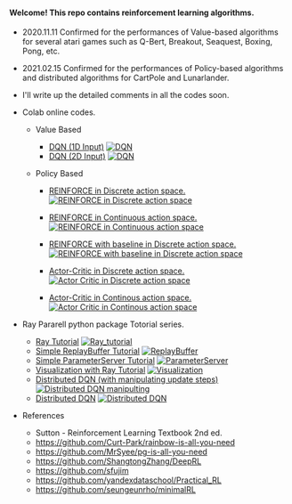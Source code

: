 #### Welcome! This repo contains reinforcement learning algorithms.

- 2020.11.11 Confirmed for the performances of Value-based algorithms for several atari games such as Q-Bert, Breakout, Seaquest, Boxing, Pong, etc.

- 2021.02.15 Confirmed for the performances of Policy-based algorithms and distributed algorithms for CartPole and Lunarlander. 

- I'll write up the detailed comments in all the codes soon. 

- Colab online codes.
   - Value Based
      - [DQN (1D Input)](https://github.com/kyunghoon-jung/MacaronRL/tree/main/Value_Based/Vanila_DQN_1dim) [![DQN](https://user-images.githubusercontent.com/56760035/110728455-749f4b80-8260-11eb-83bc-01f8dc29fdba.JPG)](https://colab.research.google.com/github/kyunghoon-jung/MacaronRL/blob/main/Value_Based/Vanila_DQN_1dim/Vanila_DQN_1dim%20input%20(simple%20atari%20game).ipynb)
      - [DQN (2D Input)](https://github.com/kyunghoon-jung/MacaronRL/tree/main/Value_Based/Vanila_DQN) [![DQN](https://user-images.githubusercontent.com/56760035/110728455-749f4b80-8260-11eb-83bc-01f8dc29fdba.JPG)](https://colab.research.google.com/github/kyunghoon-jung/MacaronRL/blob/main/Value_Based/Vanila_DQN/Vanila_DQN_2dim%20input%20(same%20as%20DQN%20paper).ipynb)

   - Policy Based
      - [REINFORCE in Discrete action space.](https://github.com/kyunghoon-jung/MacaronRL/tree/main/Policy_Based/REINFORCE)  [![REINFORCE in Discrete action space](https://user-images.githubusercontent.com/56760035/110728455-749f4b80-8260-11eb-83bc-01f8dc29fdba.JPG)](https://colab.research.google.com/github/kyunghoon-jung/MacaronRL/blob/main/Policy_Based/REINFORCE/1.%20DiscreteREINFORCE.ipynb)

      - [REINFORCE in Continuous action space.](https://github.com/kyunghoon-jung/MacaronRL/tree/main/Policy_Based/REINFORCE)  [![REINFORCE in Continuous action space](https://user-images.githubusercontent.com/56760035/110728455-749f4b80-8260-11eb-83bc-01f8dc29fdba.JPG)](https://colab.research.google.com/github/kyunghoon-jung/MacaronRL/blob/main/Policy_Based/REINFORCE/2.%20ContinuousREINFORCE.ipynb)

      - [REINFORCE with baseline in Discrete action space.](https://github.com/kyunghoon-jung/MacaronRL/tree/main/Policy_Based/REINFORCE)  [![REINFORCE with baseline in Discrete action space](https://user-images.githubusercontent.com/56760035/110728455-749f4b80-8260-11eb-83bc-01f8dc29fdba.JPG)](https://colab.research.google.com/github/kyunghoon-jung/MacaronRL/blob/main/Policy_Based/REINFORCE/3.%20DiscreteREINFORCEwithBaseline.ipynb)

      - [Actor-Critic in Discrete action space.](https://github.com/kyunghoon-jung/MacaronRL/tree/main/Policy_Based/Actor_Critic)  [![Actor Critic in Discrete action space](https://user-images.githubusercontent.com/56760035/110728455-749f4b80-8260-11eb-83bc-01f8dc29fdba.JPG)](https://colab.research.google.com/github/kyunghoon-jung/MacaronRL/blob/main/Policy_Based/Actor_Critic/4.%20DiscreteActorCritic.ipynb)

      - [Actor-Critic in Continous action space.](https://github.com/kyunghoon-jung/MacaronRL/tree/main/Policy_Based/Actor_Critic)  [![Actor Critic in Continous action space](https://user-images.githubusercontent.com/56760035/110728455-749f4b80-8260-11eb-83bc-01f8dc29fdba.JPG)](https://colab.research.google.com/github/kyunghoon-jung/MacaronRL/blob/main/Policy_Based/Actor_Critic/5.%20ContinuousActorCritic.ipynb)

- Ray Pararell python package Totorial series.

   - [Ray Tutorial](https://github.com/kyunghoon-jung/MacaronRL/tree/main/Ray_tutorial)  [![Ray_tutorial](https://user-images.githubusercontent.com/56760035/110728455-749f4b80-8260-11eb-83bc-01f8dc29fdba.JPG)](http://colab.research.google.com/github/kyunghoon-jung/MacaronRL/blob/main/Ray_tutorial/1.%20Ray_Simple_Turorial.ipynb)
   - [Simple ReplayBuffer Tutorial](https://github.com/kyunghoon-jung/MacaronRL/tree/main/Ray_tutorial) [![ReplayBuffer](https://user-images.githubusercontent.com/56760035/110728455-749f4b80-8260-11eb-83bc-01f8dc29fdba.JPG)](colab.research.google.com/github/kyunghoon-jung/MacaronRL/blob/main/Ray_tutorial/2.%20Simple_ReplayBuffer_Tutorial.ipynb)
   - [Simple ParameterServer Tutorial](https://github.com/kyunghoon-jung/MacaronRL/tree/main/Ray_tutorial) [![ParameterServer](https://user-images.githubusercontent.com/56760035/110728455-749f4b80-8260-11eb-83bc-01f8dc29fdba.JPG)](http://colab.research.google.com/github/kyunghoon-jung/MacaronRL/blob/main/Ray_tutorial/3.%20Simple_ParameterServer_Tutorial.ipynb)
   - [Visualization with Ray Tutorial](https://github.com/kyunghoon-jung/MacaronRL/tree/main/Ray_tutorial) [![Visualization](https://user-images.githubusercontent.com/56760035/110728455-749f4b80-8260-11eb-83bc-01f8dc29fdba.JPG)](http://colab.research.google.com/github/kyunghoon-jung/MacaronRL/blob/main/Ray_tutorial/4.%20Visualization_with_Ray.ipynb)
   - [Distributed DQN (with manipulating update steps)](https://github.com/kyunghoon-jung/MacaronRL/tree/main/Ray_tutorial)[![Distributed DQN manipulting](https://user-images.githubusercontent.com/56760035/110728455-749f4b80-8260-11eb-83bc-01f8dc29fdba.JPG)](http://colab.research.google.com/github/kyunghoon-jung/MacaronRL/blob/main/Ray_tutorial/5.%20Distributed_DQN_with_restricted_update_steps.ipynb)
   - [Distributed DQN](https://github.com/kyunghoon-jung/MacaronRL/tree/main/Ray_tutorial) [![Distributed DQN](https://user-images.githubusercontent.com/56760035/110728455-749f4b80-8260-11eb-83bc-01f8dc29fdba.JPG)](http://colab.research.google.com/github/kyunghoon-jung/MacaronRL/blob/main/Ray_tutorial/6.%20Distributed_DQN.ipynb)


- References

    - Sutton - Reinforcement Learning Textbook 2nd ed.
    - https://github.com/Curt-Park/rainbow-is-all-you-need  
    - https://github.com/MrSyee/pg-is-all-you-need  
    - https://github.com/ShangtongZhang/DeepRL  
    - https://github.com/sfujim  
    - https://github.com/yandexdataschool/Practical_RL  
    - https://github.com/seungeunrho/minimalRL
